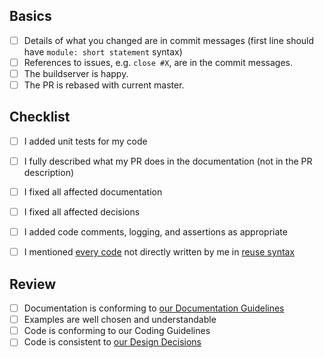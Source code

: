 <!--
Check relevant points but **please do not remove entries**.
-->

## Basics

<!--
These points need to be fulfilled for every PR.
-->

- [ ] Details of what you changed are in commit messages
      (first line should have `module: short statement` syntax)
- [ ] References to issues, e.g. `close #X`, are in the commit messages.
- [ ] The buildserver is happy.
- [ ] The PR is rebased with current master.

<!--
If you have any troubles fulfilling these criteria, please write about the trouble as comment in the PR.
We will help you, but we cannot accept PRs that do not fulfill the basics.
-->

## Checklist

<!--
For documentation fixes, spell checking, and similar none of these points below need to be checked.
-->

- [ ] I added unit tests for my code
- [ ] I fully described what my PR does in the documentation
      (not in the PR description)
- [ ] I fixed all affected documentation
- [ ] I fixed all affected decisions
- [ ] I added code comments, logging, and assertions as appropriate
- [ ] I mentioned [every code](/.reuse/dep5) not directly written by me in [reuse syntax](https://reuse.software/)


## Review

<!--
Reviewers should check the following.
-->

- [ ] Documentation is conforming to [our Documentation Guidelines](/doc/documentation.md)
- [ ] Examples are well chosen and understandable
- [ ] Code is conforming to our Coding Guidelines
- [ ] Code is consistent to [our Design Decisions](/doc/decisions)
